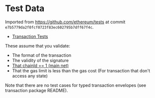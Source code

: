 # Test Data

Imported from https://github.com/ethereum/tests at commit
`e7b5779da2f0fcf0723f83ec602795b7dff67f4c`.

- [Transaction Tests](https://ethereum-tests.readthedocs.io/en/latest/test_types/transaction_tests.html)
  
These assume that you validate:
- The format of the transaction
- The validity of the signature
- [That chainId == 1 (main net)](https://github.com/ethereum/tests/issues/584#issuecomment-887475216)
- That the gas limit is less than the gas cost
  (For transaction that don't access any state)
      
Note that there are no test cases for typed transaction envelopes (see transaction package README).